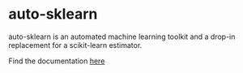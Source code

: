 # auto-sklearn

auto-sklearn is an automated machine learning toolkit and a drop-in replacement for a scikit-learn estimator.

Find the documentation [here](https://github.com/automl/auto-sklearn/blob/master/source/index.rst)
